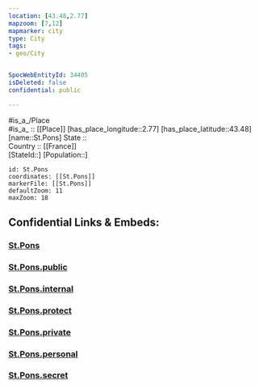 ```yaml
---
location: [43.48,2.77] 
mapzoom: [7,12] 
mapmarker: city 
type: City
tags:
- geo/City


SpocWebEntityId: 34485
isDeleted: false
confidential: public

---
```

#is_a_/Place  
#is_a_ :: [[Place]] 
[has_place_longitude::2.77] 
[has_place_latitude::43.48] 
[name::St.Pons] 
State ::  
Country :: [[France]]  
[StateId::] 
[Population::] 



```leaflet
id: St.Pons
coordinates: [[St.Pons]] 
markerFile: [[St.Pons]] 
defaultZoom: 11 
maxZoom: 18
```


## Confidential Links & Embeds: 

### [St.Pons](/_Standards/Earth/Continent/Europe/Europe~West/France/regions~France/Occitanie/departments~Occitanie/Hérault/communes~Hérault/Béziers/cities~Béziers/St.Pons.md) 

### [St.Pons.public](/_public/Earth/Continent/Europe/Europe~West/France/regions~France/Occitanie/departments~Occitanie/Hérault/communes~Hérault/Béziers/cities~Béziers/St.Pons.public.md) 

### [St.Pons.internal](/_internal/Earth/Continent/Europe/Europe~West/France/regions~France/Occitanie/departments~Occitanie/Hérault/communes~Hérault/Béziers/cities~Béziers/St.Pons.internal.md) 

### [St.Pons.protect](/_protect/Earth/Continent/Europe/Europe~West/France/regions~France/Occitanie/departments~Occitanie/Hérault/communes~Hérault/Béziers/cities~Béziers/St.Pons.protect.md) 

### [St.Pons.private](/_private/Earth/Continent/Europe/Europe~West/France/regions~France/Occitanie/departments~Occitanie/Hérault/communes~Hérault/Béziers/cities~Béziers/St.Pons.private.md) 

### [St.Pons.personal](/_personal/Earth/Continent/Europe/Europe~West/France/regions~France/Occitanie/departments~Occitanie/Hérault/communes~Hérault/Béziers/cities~Béziers/St.Pons.personal.md) 

### [St.Pons.secret](/_secret/Earth/Continent/Europe/Europe~West/France/regions~France/Occitanie/departments~Occitanie/Hérault/communes~Hérault/Béziers/cities~Béziers/St.Pons.secret.md)


